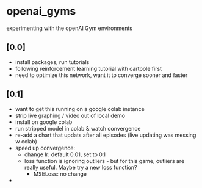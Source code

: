 # openai_gyms
experimenting with the openAI Gym environments


## [0.0]
- install packages, run tutorials
- following reinforcement learning tutorial with cartpole first
- need to optimize this network, want it to converge sooner and faster

## [0.1]
- want to get this running on a google colab instance
- strip live graphing / video out of local demo
- install on google colab
- run stripped model in colab & watch convergence
- re-add a chart that updats after all episodes (live updating was messing w colab)
- speed up convergence: 
  - change lr: default 0.01, set to 0.1
  - loss function is ignoring outliers - but for this game, outliers are really useful. Maybe try a new loss function?
    - MSELoss: no change
- 
